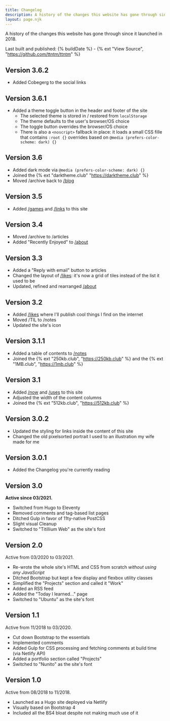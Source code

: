 ```yaml
---
title: Changelog
description: A history of the changes this website has gone through since it launched in 2018.
layout: page.njk
---
```


A history of the changes this website has gone through since it launched in 2018.

Last built and published: {% buildDate %} - {% ext "View Source", "https://github.com/ttntm/ttntm" %}

## Version 3.6.2

- Added Cobegerg to the social links

## Version 3.6.1

- Added a theme toggle button in the header and footer of the site
  - The selected theme is stored in / restored from `localStorage`
  - The theme defaults to the user's browser/OS choice
  - The toggle button overrides the browser/OS choice
  - There is also a `<noscript>` fallback in place: it loads a small CSS fille that contains `:root {}` overrides based on `@media (prefers-color-scheme: dark) {}`

## Version 3.6

- Added dark mode via `@media (prefers-color-scheme: dark) {}`
- Joined the {% ext "darktheme.club" "https://darktheme.club" %}
- Moved /archive back to [/blog](/blog/)

## Version 3.5

- Added [/games](/games/) and [/links](/links/) to this site

## Version 3.4

- Moved /archive to /articles
- Added "Recently Enjoyed" to [/about](/about/)

## Version 3.3

- Added a "Reply with email" button to articles
- Changed the layout of [/likes](/likes/): it's now a grid of tiles instead of the list it used to be
- Updated, refined and rearranged [/about](/about/)

## Version 3.2

- Added [/likes](/likes/) where I'll publish cool things I find on the internet
- Moved /TIL to /notes
- Updated the site's icon

## Version 3.1.1

- Added a table of contents to [/notes](/notes/)
- Joined the {% ext "250kb.club", "https://250kb.club" %} and the {% ext "1MB.club", "https://1mb.club" %}

## Version 3.1

- Added [/now](/now/) and [/uses](/uses/) to this site
- Adjusted the width of the content columns
- Joined the {% ext "512kb.club", "https://512kb.club" %}

## Version 3.0.2

- Updated the styling for links inside the content of this site
- Changed the old pixelsorted portrait I used to an illustration my wife made for me

## Version 3.0.1

- Added the Changelog you're currently reading

## Version 3.0

**Active since 03/2021.**

- Switched from Hugo to Eleventy
- Removed comments and tag-based list pages
- Ditched Gulp in favor of 11ty-native PostCSS
- Slight visual Cleanup
- Switched to "Titillium Web" as the site's font

## Version 2.0

Active from 03/2020 to 03/2021.

- Re-wrote the whole site's HTML and CSS from scratch _without using any JavaScript_
- Ditched Bootstrap but kept a few display and flexbox utility classes
- Simplified the "Projects" section and called it "Work"
- Added an RSS feed
- Added the "Today I learned..." page
- Switched to "Ubuntu" as the site's font

## Version 1.1

Active from 11/2018 to 03/2020.

- Cut down Bootstrap to the essentials
- Implemented comments
- Added Gulp for CSS processing and fetching comments at build time (via Netlify API)
- Added a portfolio section called "Projects"
- Switched to "Nunito" as the site's font

## Version 1.0

Active from 08/2018 to 11/2018.

- Launched as a Hugo site deployed via Netlify
- Visually based on Bootstrap 4
- Included all the BS4 bloat despite not making much use of it
